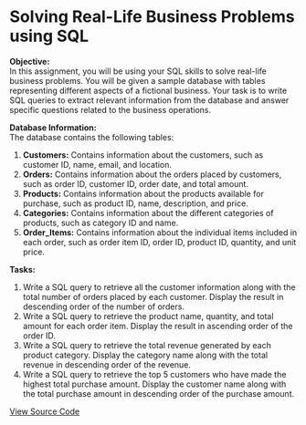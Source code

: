 # Solving Real-Life Business Problems using SQL

__Objective:__  
In this assignment, you will be using your SQL skills to solve real-life business problems. You will be given a sample 
database with tables representing different aspects of a fictional business. Your task is to write SQL queries to 
extract relevant information from the database and answer specific questions related to the business operations.

__Database Information:__  
The database contains the following tables:

1. __Customers:__ Contains information about the customers, such as customer ID, name, email, and location.
2. __Orders:__ Contains information about the orders placed by customers, such as order ID, customer ID, order date, and total amount.
3. __Products:__ Contains information about the products available for purchase, such as product ID, name, description, and price.
4. __Categories:__ Contains information about the different categories of products, such as category ID and name.
5. __Order_Items:__ Contains information about the individual items included in each order, such as order item ID, 
   order ID, product ID, quantity, and unit price.
   
__Tasks:__   
1. Write a SQL query to retrieve all the customer information along with the total number of orders placed by each 
   customer. Display the result in descending order of the number of orders.
2. Write a SQL query to retrieve the product name, quantity, and total amount for each order item. Display the result 
   in ascending order of the order ID.
3. Write a SQL query to retrieve the total revenue generated by each product category. Display the category name along 
   with the total revenue in descending order of the revenue.
4. Write a SQL query to retrieve the top 5 customers who have made the highest total purchase amount. Display the 
   customer name along with the total purchase amount in descending order of the purchase amount.

[View Source Code](database/README.md)

